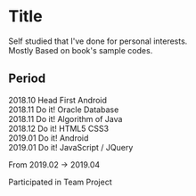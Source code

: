 ﻿# Title

Self studied that I've done for personal interests.     
Mostly Based on book's sample codes.   
         
## Period    
  
2018.10 Head First Android      
2018.11 Do it! Oracle Database    
2018.11 Do it! Algorithm of Java    
2018.12 Do it! HTML5 CSS3    
2019.01 Do it! Android      
2019.01 Do it! JavaScript / JQuery    
    
From 2019.02 -> 2019.04    
    
Participated in Team Project    